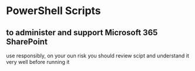 # PowerShell Scripts

## to administer and support Microsoft 365 SharePoint

use responsibly, on your oun risk
you should review scipt and understand it very well before running it
